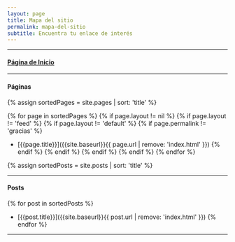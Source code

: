 ```yaml
---
layout: page
title: Mapa del sitio
permalink: mapa-del-sitio
subtitle: Encuentra tu enlace de interés
---
```


***

#### [Página de Inicio]({{site.baseurl}})

***

#### Páginas
{% assign sortedPages = site.pages | sort: 'title' %}

{% for page in sortedPages %}
{% if page.layout != nil %}
{% if page.layout != 'feed' %}
{% if page.layout != 'default' %}
{% if page.permalink != 'gracias' %}
* [{{page.title}}]({{site.baseurl}}{{ page.url | remove: 'index.html' }})
{% endif %}
{% endif %}
{% endif %}
{% endif %}
{% endfor %}

{% assign sortedPosts = site.posts | sort: 'title' %}

***

#### Posts
{% for post in sortedPosts %}
* [{{post.title}}]({{site.baseurl}}{{ post.url | remove: 'index.html' }}) 
{% endfor %}

***